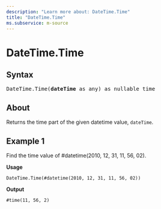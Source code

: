 ```yaml
---
description: "Learn more about: DateTime.Time"
title: "DateTime.Time"
ms.subservice: m-source
---
```

# DateTime.Time

## Syntax

<pre>
DateTime.Time(<b>dateTime</b> as any) as nullable time
</pre>
  
## About

Returns the time part of the given datetime value, `dateTime`.

## Example 1

Find the time value of #datetime(2010, 12, 31, 11, 56, 02).

**Usage**

```powerquery-m
DateTime.Time(#datetime(2010, 12, 31, 11, 56, 02))
```

**Output**

`#time(11, 56, 2)`
